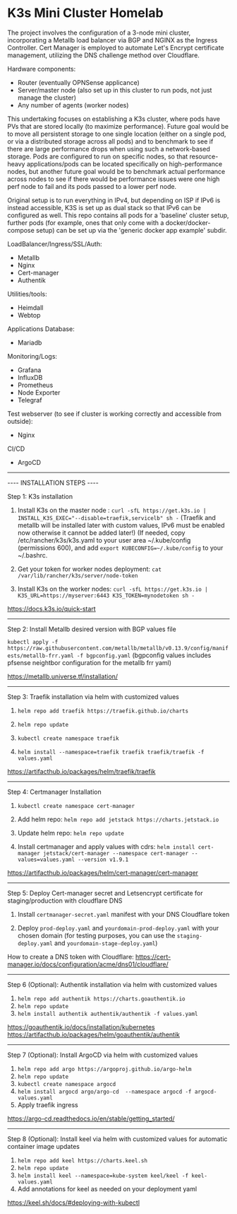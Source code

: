 # K3s Mini Cluster Homelab
The project involves the configuration of a 3-node mini cluster, incorporating a Metallb load balancer via BGP and NGINX as the Ingress Controller. Cert Manager is employed to automate Let's Encrypt certificate management, utilizing the DNS challenge method over Cloudflare.

Hardware components:

- Router (eventually OPNSense applicance)
- Server/master node (also set up in this cluster to run pods, not just manage the cluster)
- Any number of agents (worker nodes)

This undertaking focuses on establishing a K3s cluster, where pods have PVs that are stored locally (to maximize performance). Future goal would be to move all persistent storage to one single location (either on a single pod, or via a distributed storage across all pods) and to benchmark to see if there are large performance drops when using such a network-based storage. Pods are configured to run on specific nodes, so that resource-heavy applications/pods can be located specifically on high-performance nodes, but another future goal would be to benchmark actual performance across nodes to see if there would be performance issues were one high perf node to fail and its pods passed to a lower perf node.

Original setup is to run everything in IPv4, but depending on ISP if IPv6 is instead accessible, K3S is set up as dual stack so that IPv6 can be configured as well. This repo contains all pods for a 'baseline' cluster setup, further pods (for example, ones that only come with a docker/docker-compose setup) can be set up via the 'generic docker app example' subdir.  

LoadBalancer/Ingress/SSL/Auth:
- Metallb
- Nginx
- Cert-manager 
- Authentik

Utilities/tools:
- Heimdall 
- Webtop

Applications Database:
- Mariadb

Monitoring/Logs:
- Grafana
- InfluxDB
- Prometheus
- Node Exporter
- Telegraf

Test webserver (to see if cluster is working correctly and accessible from outside):
- Nginx

CI/CD
- ArgoCD

----------------------------

---- INSTALLATION STEPS ----

Step 1:
  K3s installation

1. Install K3s on the master node :
```curl -sfL https://get.k3s.io | INSTALL_K3S_EXEC="--disable=traefik,servicelb" sh -```  (Traefik and metallb will be installed later with custom values, IPv6 must be enabled now otherwise it cannot be added later!)
(If needed, copy /etc/rancher/k3s/k3s.yaml to your user area ~/.kube/config (permissions 600), and add ```export KUBECONFIG=~/.kube/config``` to your ~/.bashrc.

2. Get your token for worker nodes deployment:
```cat /var/lib/rancher/k3s/server/node-token```

3. Install K3s on the worker nodes:
```curl -sfL https://get.k3s.io | K3S_URL=https://myserver:6443 K3S_TOKEN=mynodetoken sh -```

https://docs.k3s.io/quick-start

----------------------------

Step 2:
   Install Metallb desired version with BGP values file 

```kubectl apply -f https://raw.githubusercontent.com/metallb/metallb/v0.13.9/config/manifests/metallb-frr.yaml -f bgpconfig.yaml```
(bgpconfig values includes pfsense neightbor configuration for the metallb frr yaml)

https://metallb.universe.tf/installation/

----------------------------

Step 3:
   Traefik installation via helm with customized values

1. ```helm repo add traefik https://traefik.github.io/charts```

2. ```helm repo update``` 

3. ```kubectl create namespace traefik```

4. ```helm install --namespace=traefik traefik traefik/traefik -f values.yaml``` 
   
https://artifacthub.io/packages/helm/traefik/traefik

----------------------------

Step 4:
   Certmanager Installation

1. ```kubectl create namespace cert-manager```

2. Add helm repo:
```helm repo add jetstack https://charts.jetstack.io```

3. Update helm repo:
```helm repo update```

4. Install certmanager and apply values with cdrs:
```helm install cert-manager jetstack/cert-manager --namespace cert-manager --values=values.yaml --version v1.9.1```

https://artifacthub.io/packages/helm/cert-manager/cert-manager

----------------------------

Step 5:
   Deploy Cert-manager secret and Letsencrypt certificate for staging/production with cloudflare DNS
   
1. Install ```certmanager-secret.yaml``` manifest with your DNS Cloudflare token

2. Deploy  ```prod-deploy.yaml``` and ```yourdomain-prod-deploy.yaml``` with your chosen domain (for testing purposes, you can use the ```staging-deploy.yaml``` and ```yourdomain-stage-deploy.yaml```)

How to create a DNS token with Cloudflare: 
https://cert-manager.io/docs/configuration/acme/dns01/cloudflare/

----------------------------

Step 6 (Optional):
   Authentik installation via helm with customized values

1. ```helm repo add authentik https://charts.goauthentik.io```
2. ```helm repo update```
3. ```helm install authentik authentik/authentik -f values.yaml```

https://goauthentik.io/docs/installation/kubernetes
https://artifacthub.io/packages/helm/goauthentik/authentik

----------------------------

Step 7 (Optional):
   Install ArgoCD via helm with customized values
   
1. ```helm repo add argo https://argoproj.github.io/argo-helm```
2. ```helm repo update```
3. ```kubectl create namespace argocd```
4. ```helm install argocd argo/argo-cd  --namespace argocd -f argocd-values.yaml```
5. Apply traefik ingress

https://argo-cd.readthedocs.io/en/stable/getting_started/

----------------------------

Step 8 (Optional):
   Install keel via helm with customized values for automatic container image updates
   
1. ```helm repo add keel https://charts.keel.sh ```
2. ```helm repo update```
3. ```helm install keel --namespace=kube-system keel/keel -f keel-values.yaml```
4. Add annotations for keel as needed on your deployment yaml

https://keel.sh/docs/#deploying-with-kubectl
